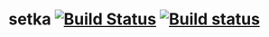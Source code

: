 # setka [![Build Status](https://travis-ci.org/igagis/setka.svg?branch=master)](https://travis-ci.org/igagis/setka) [![Build status](https://ci.appveyor.com/api/projects/status/5iiitdkcvsm4hcck/branch/master?svg=true)](https://ci.appveyor.com/project/igagis/setka/branch/master)


